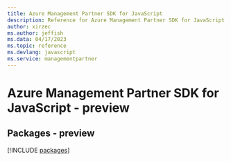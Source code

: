 ```yaml
---
title: Azure Management Partner SDK for JavaScript
description: Reference for Azure Management Partner SDK for JavaScript
author: xirzec
ms.author: jeffish
ms.data: 04/17/2023
ms.topic: reference
ms.devlang: javascript
ms.service: managementpartner
---
```

# Azure Management Partner SDK for JavaScript - preview
## Packages - preview
[!INCLUDE [packages](management-partner-index.md)]
